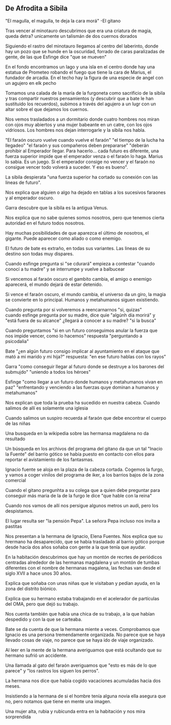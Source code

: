 ## **De Afrodita a Sibila**

"El magulla, el magulla, te deja la cara morá" \-El gitano

Tras vencer al minotauro descubrimos que era una criatura de magia, queda detra? unicamente un talismán de dos cuernos dorados

Siguiendo el rastro del minotauro llegamos al centro del laberinto, donde hay un pozo que se hunde en la oscuridad, forrado de caras paralizadas de gente, de las que Esfinge dice "que se mueven"

En el fondo encontramos un lago y una isla en el centro donde hay una estatua de Prometeo robando el fuego que tiene la cara de Marius, el fundador de arcadia. En el techo hay la figura de una especie de angel con un agujero en elk pecho

Tomamos una calada de la maría de la furgoneta como sacrificio de la sibila y tras compartir nuestros pensamientos (y descubrir que a bate le han sustituido los recuerdos), subimos a través del agujero a un lugr con un altar sobre el que dejamos los cuernos.

Nos vemos trasladados a un dormitario donde cuatro hombres nos miran con ojos muy abiertos y una mujer babeante en un catre, con los ojos vidriosos. Los hombres nos dejan interrogarle y la sibila nos habla.

"El faraón oscuro vuelve cuando vuelve el faraón" "el tiempo de la lucha ha llegadeo" "el faraón y sus compañeros deben prepararse" "deberán prohibir al Emperador llegar. Para hacerlo... cada futuro es diferente, una fuerza superior impide que el emperador venza o el faraón lo haga. Marius lo sabia. Es un juego. Si el emperador consige no vencer y el faraón no consigue vencer todo volverá a suceder. Y eso es bueno". 

La sibila despierata "una fuerza superior ha cortado su conexión con las lineas de futuro". 

Nos explica que alguien o algo ha dejado en tablas a los sucesivos faraones y al emperador oscuro.

Garra descubre que la sibila es la antigua Venus.

Nos explica que no sabe quienes somos nosotros, pero que tenemos cierta autoridad en el futuro todos nosotros.

Hay muchas posibilidades de que aparezca el último de nosotros, el gigante. Puede aparecer como aliado o como enemigo.

El futuro de bate es extraño, en todas sus variantes. Las lineas de su destino son todas muy dispares.

Cuando esfinge pregunta si "se cdurará" empieza a contestar "cuando conocí a tu madre" y se interrumpe y vuelve a balbucear 

Si vencemos al faraón oscuro el gambito cambia, el amigo o enemigo aparecerá, el mundo dejará de estar detenido.  
   
Si vence el faraón oscuro, el mundo cambia, el universo da un giro, la magia se convierte en lo principal. Humanos y metahumanos siguen existiendo.

Cuando pregunta por si volveremos a reencarnarnos "si, quizas"  
cuando esfinge pregunta por su madre, dice quie "algúnh día morirá" y "está fuera de su alcance" ¿llegará a conocer a su madre? "si la busca"

Cuando preguntamos "si en un futuro conseguimos anular la fuerza que nos impide vencer, como lo hacemos" respuesta "perguntando a psicodalia"

Bate "¿en algún futuro consigo implicar al ayuntamiento en el ataque que mató a mi marido y mi hija?" respuesta: "en ese futuro hablas con los rayos"

Garra "como conseguir llegar al futuro donde se destruye a los barones del submujdo" "uniendo a todos los héroes"

Esfinge "como llegar a un futuro donde humanos y metahumanos vivan en paz" "enfrentando y venciendo a las fuerzas quye dominan a humanos y metahumanos"

Nos explican que toda la prueba ha sucedido en nuestra cabeza. Cuando salimos de allí es solamente una iglesia 

Cuando salimos un suspiro recuerda al faraón que debe encontrar el cuerpo de las niñas

Una busqueda en la wikipedia sobre las hermansa magdalena no da resultado

Un búsqueda en los archivos del programa del gitano da que un tal "Inacio la Fuente" del barrio gótico se había puesto en contacto con ellos para reportar el avistamiento de los fantasmas.

Ignacio fuente se aloja en la plaza de la cabeza cortada. Cogemos la furgo, y vamos a coger vinilos del programa de iker, a los barrios bajos de la zona comercial

Cuando el gitano pregunhta a su colega que a quien debe preguntar para conseguir más maria de la de la furgo le dice "que hable con la reina"

Cuando nos vamos de allí nos persigue algunos metros un audi, pero los despistamos.

El lugar resulta ser "la pensión Pepa".  La señora Pepa incluso nos invita a pastitas

Nos presentan a la hermana de Ignacio, Elena Fuentes. Nos explica que su hrermano ha desaparecido, que se había trasladado al barrio gótico porque desde hacía dos años soñaba con gente a la que tenía que ayudar.

En la habitación descubrimos que hay un montón de recrtes de periódicos centradas alrededor de las hermanas magdalena y un montón de tumbas diferentes con el nombre de hermanas magalena, las fechas van desde el siglo XVII a hace unos 30 años.

Explica que soñaba con unas niñas que le visitaban y pedían ayuda, en la zona del distrito biónico.

Explica que su hermano estaba trabajando en el acelerador de partículas del OMA, pero que dejó su trabajo.

Nos cuenta también que había una chica de su trabajo, a la que habían despedido y  con la que se carteaba.

Bate se da cuenta de que la hermana miente a veces. Comprobamos que Ignacio es una persona tremendamente organizada. No parece que se haya llevado cosas de viaje, no parece que se haya ido de viaje organizado.

Al leer en la mente de la hermana averiguamos que está ocultando que su hermano sufrió un accidente.

Una llamada al gato del faraón averiguamos que "esto es más de lo que parece" y "los rastros los siguen los perros".

La hermana nos dice que había cogido vacaciones acumuladas hacia dos meses.

Insistiendo a la hermana de si el hombre tenía alguna novia ella asegura que no, pero notamos que tiene en mente una imagen. 

Una mujer alta, rubia y rubicunda entra en la habitación y nos mira sorprendida